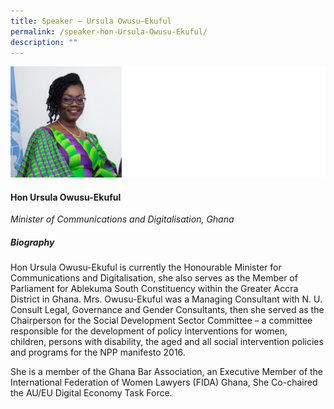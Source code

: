 ```yaml
---
title: Speaker – Ursula Owusu–Ekuful
permalink: /speaker-hon-Ursula-Owusu-Ekuful/
description: ""
---
```

![](/images/Speakers/Ursula%20Owusu-Ekuful.jpg)

#### **Hon Ursula Owusu-Ekuful**

*Minister of Communications and Digitalisation, Ghana*  

##### **Biography**
Hon Ursula Owusu-Ekuful is currently the Honourable Minister for Communications and Digitalisation, she also serves as the Member of Parliament for Ablekuma South Constituency within the Greater Accra District in Ghana.  Mrs. Owusu-Ekuful was a Managing Consultant with N. U. Consult Legal, Governance and Gender Consultants, then she served as the Chairperson for the Social Development Sector Committee – a committee responsible for the development of policy interventions for women, children, persons with disability, the aged and all social intervention policies and programs for the NPP manifesto 2016.

She is a member of the Ghana Bar Association, an Executive Member of the International Federation of Women Lawyers (FIDA) Ghana, She Co-chaired the AU/EU Digital Economy Task Force.
